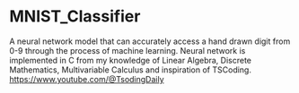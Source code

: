 # MNIST_Classifier
A neural network model that can accurately access a hand drawn digit from 0-9 through the process of machine learning. Neural network is implemented in C from my knowledge of Linear Algebra, Discrete Mathematics, Multivariable Calculus and inspiration of TSCoding. https://www.youtube.com/@TsodingDaily
